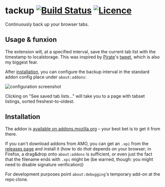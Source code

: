 # tackup [![Build Status](https://travis-ci.org/nabijaczleweli/tackup.svg)](https://travis-ci.org/nabijaczleweli/tackup) [![Licence](https://img.shields.io/badge/license-MIT-blue.svg?style=flat)](LICENSE)
Continuously back up your browser tabs.

## Usage & funxion

The extension will, at a specified interval, save the current tab list with the timestamp to localstorage.
This was inspired by [Pirate](https://github.com/thecoshman)'s [tweet](https://twitter.com/thecoshman/status/991028360590618624), which is also my biggest fear.

After [installation](#Installation), you can configure the backup interval in the standard addon config place under `about:addons`:

![configuration screenshot](https://user-images.githubusercontent.com/6709544/39678244-2a8f8592-5189-11e8-90b8-9825f82be8fd.png)

Clicking on "See saved tab lists…" will take you to a page with tabset listings, sorted freshest-to-oldest.

## Installation

The addon is [available on addons.mozilla.org](https://addons.mozilla.org/en-GB/firefox/addon/tackup/) – your best bet is to get it from there.

If you can't download addons from AMO, you can get an `.xpi` from the [releases page](https://github.com/nabijaczleweli/tackup/releases) and install it
  (how to do *that* depends on your browser; in Firefox, a drag&drop onto `about:addons` is sufficient, or even just the fact that the filename ends with `.xpi` might be
  (be warned, though: you might need to disable signature verification))

For development purposes point `about:debugging`'s temporary add-on at the repo clone.
